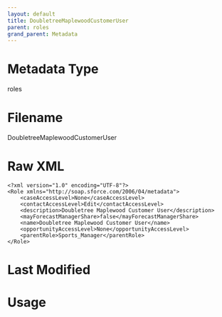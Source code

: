 ```yaml
---
layout: default
title: DoubletreeMaplewoodCustomerUser
parent: roles
grand_parent: Metadata
---
```

# Metadata Type
roles


# Filename 
DoubletreeMaplewoodCustomerUser


# Raw XML
```
<?xml version="1.0" encoding="UTF-8"?>
<Role xmlns="http://soap.sforce.com/2006/04/metadata">
    <caseAccessLevel>None</caseAccessLevel>
    <contactAccessLevel>Edit</contactAccessLevel>
    <description>Doubletree Maplewood Customer User</description>
    <mayForecastManagerShare>false</mayForecastManagerShare>
    <name>Doubletree Maplewood Customer User</name>
    <opportunityAccessLevel>None</opportunityAccessLevel>
    <parentRole>Sports_Manager</parentRole>
</Role>
```


# Last Modified


# Usage
